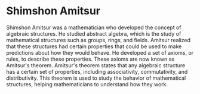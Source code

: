 # Shimshon Amitsur

Shimshon Amitsur was a mathematician who developed the concept of algebraic structures. He studied abstract algebra, which is the study of mathematical structures such as groups, rings, and fields. Amitsur realized that these structures had certain properties that could be used to make predictions about how they would behave. He developed a set of axioms, or rules, to describe these properties. These axioms are now known as Amitsur's theorem. Amitsur's theorem states that any algebraic structure has a certain set of properties, including associativity, commutativity, and distributivity. This theorem is used to study the behavior of mathematical structures, helping mathematicians to understand how they work.
